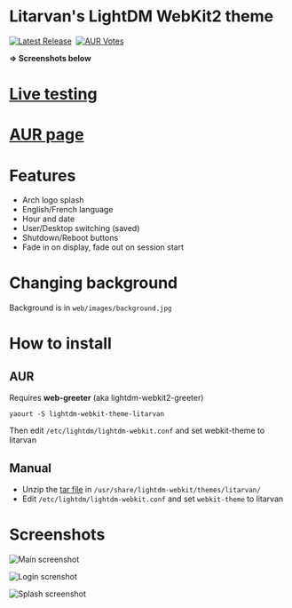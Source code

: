 # Litarvan's LightDM WebKit2 theme
[![Latest Release][release]](https://github.com/Litarvan/lightdm-webkit-theme-litarvan/releases) &nbsp;[![AUR Votes][aur]](https://aur.archlinux.org/packages/lightdm-webkit-theme-litarvan)

**=> Screenshots below**

# [Live testing](https://litarvan.github.io/lightdm-webkit-theme-litarvan/)

# [AUR page](https://aur.archlinux.org/packages/lightdm-webkit-theme-litarvan)

# Features

 - Arch logo splash
 - English/French language
 - Hour and date
 - User/Desktop switching (saved)
 - Shutdown/Reboot buttons
 - Fade in on display, fade out on session start

# Changing background

Background is in `web/images/background.jpg`

# How to install

## AUR

Requires **web-greeter** (aka lightdm-webkit2-greeter)

```
yaourt -S lightdm-webkit-theme-litarvan
```

Then edit `/etc/lightdm/lightdm-webkit.conf` and set webkit-theme to litarvan

## Manual

* Unzip the [tar file](https://github.com/Litarvan/lightdm-webkit-theme-litarvan/releases) in `/usr/share/lightdm-webkit/themes/litarvan/`
* Edit `/etc/lightdm/lightdm-webkit.conf` and set `webkit-theme` to litarvan

# Screenshots

![Main screenshot](https://i.gyazo.com/a3d80875d710e63a786eb356822093ef.png)

![Login screnshot](https://i.gyazo.com/7a282eb525fe973c673b088a2f7e2db8.png)

![Splash screenshot](https://i.gyazo.com/70686f52d6caa3155d8c6332e14cb19a.png)

[release]: https://img.shields.io/github/release/Litarvan/lightdm-webkit-theme-litarvan.svg?style=flat-square "Latest Release"
[aur]: https://img.shields.io/aur/votes/lightdm-webkit-theme-litarvan.svg?maxAge=604800&style=flat-square "AUR Votes"
